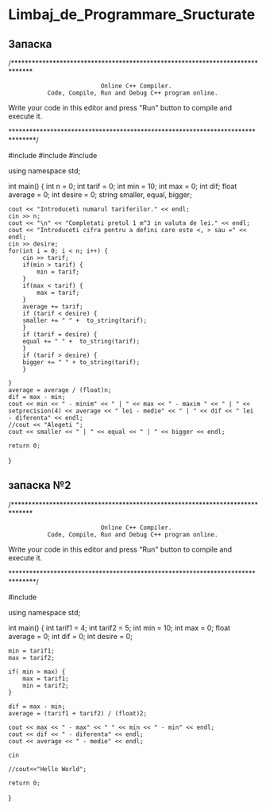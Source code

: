 # Limbaj_de_Programmare_Sructurate


Запаска
-----------------------

/******************************************************************************

                              Online C++ Compiler.
               Code, Compile, Run and Debug C++ program online.
Write your code in this editor and press "Run" button to compile and execute it.

*******************************************************************************/

#include <iostream>
#include <iomanip>
#include <string>

using namespace std;

int main()
{
    int n = 0;
    int tarif = 0;
    int min = 10;
    int max = 0;
    int dif;
    float average = 0;
    int desire =  0;
    string smaller, equal, bigger;
    
    cout << "Introduceti numarul tariferilor." << endl;
    cin >> n;
    cout << "\n" << "Completati pretul 1 m^3 in valuta de lei." << endl;
    cout << "Introduceti cifra pentru a defini care este <, > sau =" << endl;
    cin >> desire;
    for(int i = 0; i < n; i++) {
        cin >> tarif;
        if(min > tarif) {
            min = tarif;
        }
        if(max < tarif) {
            max = tarif;
        }
        average += tarif;
        if (tarif < desire) {
        smaller += " " +  to_string(tarif);
        }
        if (tarif = desire) {
        equal += " " +  to_string(tarif);
        }
        if (tarif > desire) {
        bigger += " " + to_string(tarif);
        }
        
    }
    average = average / (float)n;
    dif = max - min;
    cout << min << " - minim" << " | " << max << " - maxim " << " | " << setprecision(4) << average << " lei - medie" << " | " << dif << " lei - diferenta" << endl;
    //cout << "Alegeti ";
    cout << smaller << " | " << equal << " | " << bigger << endl;

    return 0;
}

запаска №2
------------------------------

/******************************************************************************

                              Online C++ Compiler.
               Code, Compile, Run and Debug C++ program online.
Write your code in this editor and press "Run" button to compile and execute it.

*******************************************************************************/

#include <iostream>

using namespace std;

int main()
{
    int tarif1 = 4;
    int tarif2 = 5;
    int min = 10;
    int max = 0;
    float average = 0;
    int dif = 0;
    int desire = 0;
    
    min = tarif1;
    max = tarif2;
    
    if( min > max) {
        max = tarif1;
        min = tarif2;
    }         
    
    dif = max - min;
    average = (tarif1 + tarif2) / (float)2;
    
    cout << max << " - max" << " " << min << " - min" << endl;
    cout << dif << " - diferenta" << endl;
    cout << average << " - medie" << endl;
    
    cin 
    
    //cout<<"Hello World";

    return 0;
}

